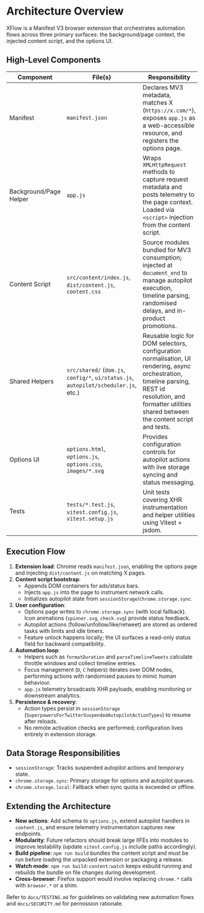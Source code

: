 # Architecture Overview

XFlow is a Manifest V3 browser extension that orchestrates automation flows across three primary surfaces: the background/page context, the injected content script, and the options UI.

## High-Level Components

| Component | File(s) | Responsibility |
|-----------|---------|----------------|
| Manifest | `manifest.json` | Declares MV3 metadata, matches X (`https://x.com/*`), exposes `app.js` as a web-accessible resource, and registers the options page. |
| Background/Page Helper | `app.js` | Wraps `XMLHttpRequest` methods to capture request metadata and posts telemetry to the page context. Loaded via `<script>` injection from the content script. |
| Content Script | `src/content/index.js`, `dist/content.js`, `content.css` | Source modules bundled for MV3 consumption; injected at `document_end` to manage autopilot execution, timeline parsing, randomised delays, and in-product promotions. |
| Shared Helpers | `src/shared/` (`dom.js`, `config/*`, `ui/status.js`, `autopilot/scheduler.js`, etc.) | Reusable logic for DOM selectors, configuration normalisation, UI rendering, async orchestration, timeline parsing, REST id resolution, and formatter utilities shared between the content script and tests. |
| Options UI | `options.html`, `options.js`, `options.css`, `images/*.svg` | Provides configuration controls for autopilot actions with live storage syncing and status messaging. |
| Tests | `tests/*.test.js`, `vitest.config.js`, `vitest.setup.js` | Unit tests covering XHR instrumentation and helper utilities using Vitest + jsdom. |

## Execution Flow
1. **Extension load**: Chrome reads `manifest.json`, enabling the options page and injecting `dist/content.js` on matching X pages.
2. **Content script bootstrap**:
   - Appends DOM containers for ads/status bars.
   - Injects `app.js` into the page to instrument network calls.
   - Initializes autopilot state from `sessionStorage`/`chrome.storage.sync`.
3. **User configuration**:
   - Options page writes to `chrome.storage.sync` (with local fallback). Icon animations (`spinner.svg`, `check.svg`) provide status feedback.
   - Autopilot actions (follow/unfollow/like/retweet) are stored as ordered tasks with limits and idle timers.
   - Feature unlock happens locally; the UI surfaces a read-only status field for backward compatibility.
4. **Automation loop**:
   - Helpers such as `formatDuration` and `parseTimelineTweets` calculate throttle windows and collect timeline entries.
   - Focus management (`D`, `C` helpers) iterates over DOM nodes, performing actions with randomised pauses to mimic human behaviour.
   - `app.js` telemetry broadcasts XHR payloads, enabling monitoring or downstream analytics.
5. **Persistence & recovery**:
   - Action types persist in `sessionStorage` (`SuperpowersForTwitterSuspendedAutopilotActionTypes`) to resume after reloads.
   - No remote activation checks are performed; configuration lives entirely in extension storage.

## Data Storage Responsibilities
- `sessionStorage`: Tracks suspended autopilot actions and temporary state.
- `chrome.storage.sync`: Primary storage for options and autopilot queues.
- `chrome.storage.local`: Fallback when sync quota is exceeded or offline.

## Extending the Architecture
- **New actions**: Add schema to `options.js`, extend autopilot handlers in `content.js`, and ensure telemetry instrumentation captures new endpoints.
- **Modularity**: Future refactors should break large IIFEs into modules to improve testability (update `vitest.config.js` include paths accordingly).
- **Build pipeline**: `npm run build` bundles the content script and must be run before loading the unpacked extension or packaging a release.
- **Watch mode**: `npm run build:content:watch` keeps esbuild running and rebuilds the bundle on file changes during development.
- **Cross-browser**: Firefox support would involve replacing `chrome.*` calls with `browser.*` or a shim.

Refer to `docs/TESTING.md` for guidelines on validating new automation flows and `docs/SECURITY.md` for permission rationale.
